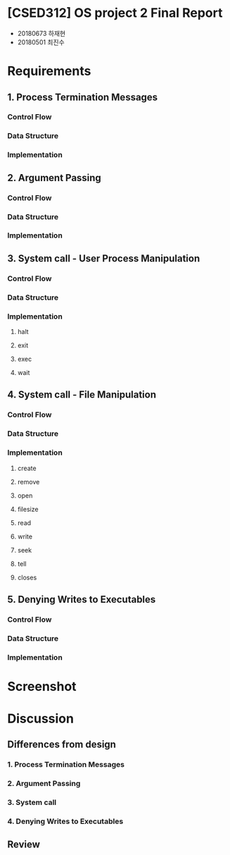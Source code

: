 # [CSED312] OS project 2 Final Report

- 20180673 하재현
- 20180501 최진수

# Requirements

## 1. Process Termination Messages

### Control Flow

### Data Structure

### Implementation

## 2. Argument Passing

### Control Flow

### Data Structure

### Implementation

## 3. System call - User Process Manipulation

### Control Flow

### Data Structure

### Implementation

1. halt
  
2. exit
  
3. exec
  
4. wait
  
## 4. System call - File Manipulation

### Control Flow

### Data Structure

### Implementation

1. create

2. remove

3. open

4. filesize

5. read

6. write

7. seek

8. tell

9. closes



## 5. Denying Writes to Executables

### Control Flow

### Data Structure

### Implementation

# Screenshot

# Discussion

## Differences from design

### 1. Process Termination Messages

### 2. Argument Passing

### 3. System call

### 4. Denying Writes to Executables

## Review